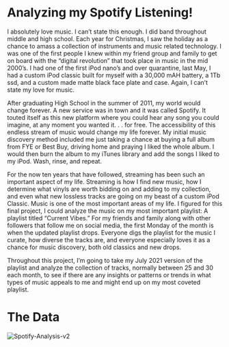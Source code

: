 # Analyzing my Spotify Listening! 
I absolutely love music. I can’t state this enough. I did band throughout middle and high school. Each year for Christmas, I saw the holiday as a chance to amass a collection of instruments and music related technology. I was one of the first people I knew within my friend group and family to get on board with the “digital revolution” that took place in music in the mid 2000’s. I had one of the first iPod nano’s and over quarantine, last May, I had a custom iPod classic built for myself with a 30,000 mAH battery, a 1Tb ssd, and a custom made matte black face plate and case. Again, I can’t state my love for music. 

After graduating High School in the summer of 2011, my world would change forever. A new service was in town and it was called Spotify. It touted itself as this new platform where you could hear any song you could imagine, at any moment you wanted it. . . for free. The accessibility of this endless stream of music would change my life forever. My initial music discovery method included me just taking a chance at buying a full album from FYE or Best Buy, driving home and praying I liked the whole album. I would then burn the album to my iTunes library and add the songs I liked to my iPod. Wash, rinse, and repeat. 

For the now ten years that have followed, streaming has been such an important aspect of my life. Streaming is how I find new music, how I determine what vinyls are worth bidding on and adding to my collection, and even what new lossless tracks are going on my beast of a custom iPod Classic. Music is one of the most important areas of my life. I figured for this final project, I could analyze the music on my most important playlist: A playlist titled “Current Vibes.” For my friends and family along with other followers that follow me on social media, the first Monday of the month is when the updated playlist drops. Everyone digs the playlist for the music I curate, how diverse the tracks are, and everyone especially loves it as a chance for music discovery, both old classics and new drops. 

Throughout this project, I’m going to take my July 2021 version of the playlist and analyze the collection of tracks, normally between 25 and 30 each month, to see if there are any insights or patterns or trends in what types of music appeals to me and might end up on my most coveted playlist. 

# The Data
![Spotify-Analysis-v2](https://user-images.githubusercontent.com/5504777/158524696-69d270f4-a233-4dfa-a1ac-8e26b896334a.png)
